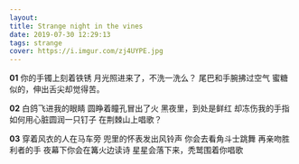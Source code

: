 ```yaml
---
layout:
title: Strange night in the vines
date: 2019-07-30 12:29:13
tags: strange
cover: https://i.imgur.com/zj4UYPE.jpg
---
```


**01**
你的手镯上刻着铁锈
月光照进来了，不洗一洗么？
尾巴和手腕拂过空气
蜜糖似的，伸出舌尖却觉得苦。

**02**
白鸽飞进我的眼睛
圆睁着瞳孔冒出了火
黑夜里，到处是鲜红
却冻伤我的手指
如何用心脏圆润一只钉子
在荆棘山上唱歌？

**03**
穿着风衣的人在马车旁
兜里的怀表发出风铃声
你会去看角斗士跳舞
再亲吻胜利者的手
夜幕下你会在篝火边读诗
星星会落下来，秃鹫围着你唱歌